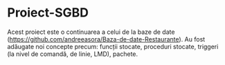 # Proiect-SGBD
 Acest proiect este o continuarea a celui de la baze de date (https://github.com/andreeasora/Baza-de-date-Restaurante). Au fost adăugate noi concepte precum: funcții stocate, 
 proceduri stocate, triggeri (la nivel de comandă, de linie, LMD), pachete.
